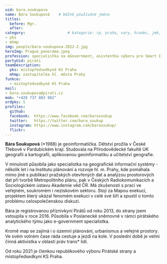 ```yaml
---
uid: bara.soukupova
name: Bára Soukupová 	# běžně používáné jméno
titles:
  before: Mgr.
  after:
category:                 	# kategorie: rp, praha, vary, hradec, jmk, senat
- pks
- mhmp
img: people/bara-soukupova-2022-2.jpg
heroImg: Prague_panorama.jpeg
profession: specialistka na eGovernment, asistentka výboru pro Smart Cities ZHMP
partyUid: pirati
teamDescription:
  pks: místopředsedkyně KS Praha
  mhmp: zastupitelka hl. města Prahy
funkce:
  - místopředsedkyně KS Praha
mail:
- bara.soukupova@pirati.cz
mob: "+420 737 803 982"
ordpks: 5
profiles:
  github:       
  facebook:  https://www.facebook.com/barasoukup  
  twitter:   https://twitter.com/bara_soukup  
  instagram: https://www.instagram.com/barasoukup/
  flickr:		  
---
```


**Bára Soukupová** (*1988) je geoinformatička. Dětství prožila v České Třebové v Pardubickém kraji. Studovala na Přírodovědecké fakultě UK geografii a kartografii, aplikovanou geoinformatiku a učitelství geografie.

V minulosti působila jako specialistka na geografické informační systémy - několik let i na Institutu plánování a rozvoje hl. m. Prahy, kde pomáhala mimo jiné s publikací pražských otevřených dat a analýzou prostorových dat při tvorbě Metropolitního plánu, pak v Českých Radiokomunikacích a Sociologickém ústavu Akademie věd ČR. Má zkušenosti s prací ve veřejném, soukromém i neziskovém sektoru. Stojí za Mapou exekucí, projektem který ukázal fenomém exekucí v celé své šíři a spustil o tomto problému celospolečenskou diskuzi.

Bára je registrovanou příznivkyní Pirátů od roku 2013, do strany jsem vstoupila v roce 2016. Působila v Poslanecké sněmovně v rámci pirátského analytického týmu jako e-government specialistka.

Kromě map se zajímá i o územní plánování, urbanismus a veřejné prostory. Ve svém volném čase ráda cestuje a jezdí na kole. V poslední době je velmi činná aktivistka v oblasti práv trans* lidí.

Od roku 2021 je členkou republikového výboru Pirátské strany a místopředsedkyní KS Praha.
